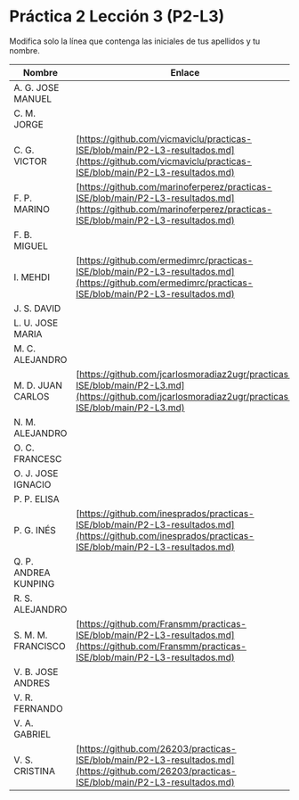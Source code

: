 # Práctica 2 Lección 3 (P2-L3)

Modifica solo la línea que contenga las iniciales de tus apellidos y tu nombre.

| Nombre       | Enlace                                                                   |
| --------------- | ---------------------------------------------------------- |
| A. G. JOSE MANUEL | <!--enlace-->                                                           |
| C. M. JORGE | <!--enlace-->                                                           |
| C. G. VICTOR | [https://github.com/vicmaviclu/practicas-ISE/blob/main/P2-L3-resultados.md](https://github.com/vicmaviclu/practicas-ISE/blob/main/P2-L3-resultados.md) |
| F. P. MARINO | [https://github.com/marinoferperez/practicas-ISE/blob/main/P2-L3-resultados.md](https://github.com/marinoferperez/practicas-ISE/blob/main/P2-L3-resultados.md)    |
| F. B. MIGUEL | <!--enlace-->                                                           |
| I. MEHDI | [https://github.com/ermedimrc/practicas-ISE/blob/main/P2-L3-resultados.md](https://github.com/ermedimrc/practicas-ISE/blob/main/P2-L3-resultados.md)     |
| J. S. DAVID | <!--enlace-->                                                           |
| L. U. JOSE MARIA | <!--enlace-->                                                           |
| M. C. ALEJANDRO | <!--enlace-->                                                           |
| M. D. JUAN CARLOS | [https://github.com/jcarlosmoradiaz2ugr/practicas-ISE/blob/main/P2-L3.md](https://github.com/jcarlosmoradiaz2ugr/practicas-ISE/blob/main/P2-L3.md)   |
| N. M. ALEJANDRO | <!--enlace-->                                                           |
| O. C. FRANCESC | <!--enlace-->                                                           |
| O. J. JOSE IGNACIO | <!--enlace-->                                                           |
| P. P. ELISA | <!--enlace-->                                                           |
| P. G. INÉS | [https://github.com/inesprados/practicas-ISE/blob/main/P2-L3-resultados.md](https://github.com/inesprados/practicas-ISE/blob/main/P2-L3-resultados.md)                                                           |
| Q. P. ANDREA KUNPING | <!--enlace-->                                                           |
| R. S. ALEJANDRO | <!--enlace-->                                                           |
| S. M. M. FRANCISCO | [https://github.com/Fransmm/practicas-ISE/blob/main/P2-L3-resultados.md](https://github.com/Fransmm/practicas-ISE/blob/main/P2-L3-resultados.md)                                                           |
| V. B. JOSE ANDRES | <!--enlace-->                                                           |
| V. R. FERNANDO | <!--enlace-->                                                           |
| V. A. GABRIEL | <!--enlace-->                                                           |
| V. S. CRISTINA |[https://github.com/26203/practicas-ISE/blob/main/P2-L3-resultados.md](https://github.com/26203/practicas-ISE/blob/main/P2-L3-resultados.md)|![image](https://github.com/user-attachments/assets/a10836fe-5240-4f5e-91c1-dcad2cbd7f20)
